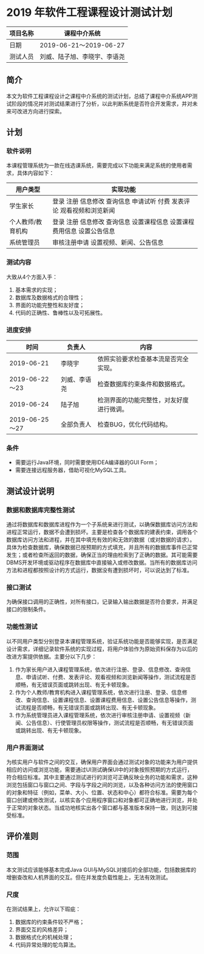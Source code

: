 # 2019 年软件工程课程设计测试计划

| 项目名称 | 课程中介系统                 |
| -------- | ---------------------------- |
| 日期     | 2019-06-21～2019-06-27       |
| 测试人员 | 刘威、陆子旭、李晓宇、李语尧 |

## 简介

本文为软件工程课程设计之课程中介系统的测试计划，总结了课程中介系统APP测试阶段的情况并对测试结果进行了分析，以此判断系统是否符合开发需求，并对未来可改进方向进行探索。

## 计划

### 软件说明

本课程管理系统为一款在线选课系统，需要完成以下功能来满足系统的使用者需求，具体内容如下：

| 用户类型          | 实现功能                                                     |
| ----------------- | ------------------------------------------------------------ |
| 学生家长          | 登录 注册 信息修改 查询信息 申请试听 付费 发表评论 观看视频和浏览新闻 |
| 个人教师/教育机构 | 登录 注册 信息修改 查询信息 设置课程信息 设置课程费用信息 设置公告信息 |
| 系统管理员        | 审核注册申请 设置视频、新闻、公告信息                        |

### 测试内容

大致从4个方面入手：

1. 基本需求的实现；
2. 数据库及数据格式的合理性；
3. 界面的功能完整性和友好度；
4. 代码的正确性、鲁棒性以及可拓展性。

### 进度安排

| 时间           | 负责人       | 内容                                     |
| -------------- | ------------ | ---------------------------------------- |
| 2019-06-21     | 李晓宇       | 依照实验要求检查基本流是否完全实现。     |
| 2019-06-22～23 | 刘威、李语尧 | 检查数据库约束条件和数据格式。           |
| 2019-06-24     | 陆子旭       | 检测界面的功能完整性，对友好度进行微调。 |
| 2019-06-25～27 | 全部负责人   | 检查BUG，优化代码结构。                  |

### 条件

* 需要运行Java环境，同时需要使用IDEA编译器的GUI Form；
* 需要连接远程服务器，借助可视化MySQL工具。

## 测试设计说明

### 数据和数据库完整性测试

通过将数据库和数据库进程作为一个子系统来进行测试，以确保数据库访问方法和进程正常运行，数据不会遭到损坏。主要是检查各个数据库的建表约束，调用各个数据库访问方法和进程，并在其中填充有效的和无效的数据（或对数据的请求）。具体为检查数据库，确保数据已按预期的方式填充，并且所有的数据库事件已正常发生；或者检查所返回的数据，确保正当的理由检索到了正确的数据。其可能需要DBMS开发环境或驱动程序在数据库中直接输入或修改数据。当所有的数据库访问方法和进程都按照设计的方式运行，数据没有遭到损坏时，可以说达到了标准。

### 接口测试

为确保接口调用的正确性，对所有接口，记录输入输出数据是否符合要求，并满足接口的限制条件。

### 功能性测试

以不同用户类型分别登录本课程管理系统，验证系统功能是否能够实现，是否满足设计需求，详细记录软件系统的实现过程，将用户体验作为原始资料保存为以后的改进方案提供依据。主要分以下几步：

1. 作为家长用户进入课程管理系统，依次进行注册、登录、信息修改、查询信息、申请试听、付费、发表评论、观看视频和浏览新闻等操作，测试流程是否顺畅，有无错误页面或跳转出现、有无卡顿现象。
2. 作为个人教师/教育机构进入课程管理系统，依次进行注册、登录、信息修改、查询信息、设置课程信息、设置课程费用信息、设置公告信息等操作，测试流程是否顺畅，有无错误页面或跳转出现、有无卡顿现象。
3. 作为系统管理员进入课程管理系统，依次进行审核注册申请、设置视频（新闻、公告信息）、行使管理员权限等操作，测试流程是否顺畅，有无错误页面或跳转出现、有无卡顿现象。

### 用户界面测试

为核实用户与软件之间的交互，确保用户界面会通过测试对象的功能来为用户提供相应的访问或浏览功能，需要通过UI测试确保UI中的对象按照预期的方式运行，符合相应标准。其中主要通过测试进行的浏览可正确反映业务的功能和需求，这种浏览包括窗口与窗口之间、字段与字段之间的浏览，以及各种访问方法的使用窗口的对象和特征（例如，菜单、大小、位置、状态和中心）都符合标准。需要为每个窗口创建或修改测试，以核实各个应用程序窗口和对象都可正确地进行浏览，并处于正常的对象状态。当成功地核实出各个窗口都与基准版本保持一致，则达到可接受标准。

## 评价准则

### 范围

本文测试应该能够基本完成Java GUI与MySQL对接后的全部功能，包括数据库的增删查改和人机界面的交互。但在并发度负载性能上，无法有效测试。

### 尺度

在测试结果上，允许以下瑕疵：

1. 数据库的约束条件较不严格；
2. 界面交互的风格差异；
3. 数据格式化的机械处理；
4. 代码异常处理的鸵鸟算法。